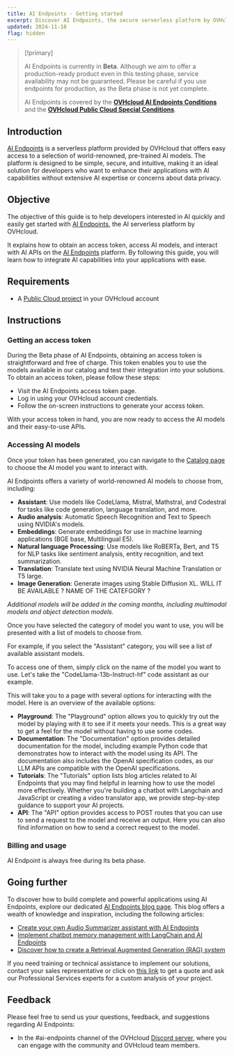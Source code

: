 ```yaml
---
title: AI Endpoints - Getting started
excerpt: Discover AI Endpoints, the secure serverless platform by OVHcloud for developers to access top AI models with easy-to-use APIs. No AI expertise needed.
updated: 2024-11-18
flag: hidden
---
```


> [!primary]
>
> AI Endpoints is currently in **Beta**. Although we aim to offer a production-ready product even in this testing phase, service availability may not be guaranteed. Please be careful if you use endpoints for production, as the Beta phase is not yet complete.
>
> AI Endpoints is covered by the **[OVHcloud AI Endpoints Conditions](https://storage.gra.cloud.ovh.net/v1/AUTH_325716a587c64897acbef9a4a4726e38/contracts/48743bf-AI_Endpoints-ALL-1.1.pdf)** and the **[OVHcloud Public Cloud Special Conditions](https://storage.gra.cloud.ovh.net/v1/AUTH_325716a587c64897acbef9a4a4726e38/contracts/d2a208c-Conditions_particulieres_OVH_Stack-WE-9.0.pdf)**.
>

## Introduction

[AI Endpoints](https://endpoints.ai.cloud.ovh.net/) is a serverless platform provided by OVHcloud that offers easy access to a selection of world-renowned, pre-trained AI models. The platform is designed to be simple, secure, and intuitive, making it an ideal solution for developers who want to enhance their applications with AI capabilities without extensive AI expertise or concerns about data privacy.

## Objective

The objective of this guide is to help developers interested in AI quickly and easily get started with [AI Endpoints](https://endpoints.ai.cloud.ovh.net/), the AI serverless platform by OVHcloud.

It explains how to obtain an access token, access AI models, and interact with AI APIs on the [AI Endpoints](https://endpoints.ai.cloud.ovh.net/) platform. By following this guide, you will learn how to integrate AI capabilities into your applications with ease.

## Requirements

- A [Public Cloud project](/links/public-cloud/public-cloud) in your OVHcloud account

## Instructions

### Getting an access token

During the Beta phase of AI Endpoints, obtaining an access token is straightforward and free of charge. This token enables you to use the models available in our catalog and test their integration into your solutions. To obtain an access token, please follow these steps:

- Visit the AI Endpoints access token page.
- Log in using your OVHcloud account credentials.
- Follow the on-screen instructions to generate your access token.

With your access token in hand, you are now ready to access the AI models and their easy-to-use APIs.

### Accessing AI models

Once your token has been generated, you can navigate to the [Catalog page](https://endpoints.ai.cloud.ovh.net/catalog) to choose the AI model you want to interact with.

AI Endpoints offers a variety of world-renowned AI models to choose from, including:

- **Assistant**: Use models like CodeLlama, Mistral, Mathstral, and Codestral for tasks like code generation, language translation, and more.
- **Audio analysis**: Automatic Speech Recognition and Text to Speech using NVIDIA's models.
- **Embeddings**: Generate embeddings for use in machine learning applications (BGE base, Multilingual E5).
- **Natural language Processing**: Use models like RoBERTa, Bert, and T5 for NLP tasks like sentiment analysis, entity recognition, and text summarization.
- **Translation**: Translate text using NVIDIA Neural Machine Translation or T5 large.
- **Image Generation**: Generate images using Stable Diffusion XL. WILL IT BE AVAILABLE ? NAME OF THE CATEFGORY ?

*Additional models will be added in the coming months, including multimodal models and object detection models.*

Once you have selected the category of model you want to use, you will be presented with a list of models to choose from.

For example, if you select the "Assistant" category, you will see a list of available assistant models.

To access one of them, simply click on the name of the model you want to use. Let's take the "CodeLlama-13b-Instruct-hf" code assistant as our example.

This will take you to a page with several options for interacting with the model. Here is an overview of the available options:

- **Playground**: The "Playground" option allows you to quickly try out the model by playing with it to see if it meets your needs. This is a great way to get a feel for the model without having to use some codes.
- **Documentation**: The "Documentation" option provides detailed documentation for the model, including example Python code that demonstrates how to interact with the model using its API. The documentation also includes the OpenAI specification codes, as our LLM APIs are compatible with the OpenAI specifications.
- **Tutorials**: The "Tutorials" option lists blog articles related to AI Endpoints that you may find helpful in learning how to use the model more effectively. Whether you're building a chatbot with Langchain and JavaScript or creating a video translator app, we provide step-by-step guidance to support your AI projects.
- **API**: The "API" option provides access to POST routes that you can use to send a request to the model and receive an output. Here you can also find information on how to send a correct request to the model.

### Billing and usage

AI Endpoint is always free during its beta phase.

## Going further

To discover how to build complete and powerful applications using AI Endpoints, explore our dedicated [AI Endpoints blog page](https://blog.ovhcloud.com/tag/ai-endpoints/). This blog offers a wealth of knowledge and inspiration, including the following articles:

- [Create your own Audio Summarizer assistant with AI Endpoints](https://blog.ovhcloud.com/create-audio-summarizer-assistant-with-ai-endpoints/)
- [Implement chatbot memory management with LangChain and AI Endpoints](https://blog.ovhcloud.com/chatbot-memory-management-with-langchain-and-ai-endpoints/)
- [Discover how to create a Retrieval Augmented Generation (RAG) system](https://blog.ovhcloud.com/reference-architecture-retrieval-augmented-generation-rag/)

If you need training or technical assistance to implement our solutions, contact your sales representative or click on [this link](/links/professional-services) to get a quote and ask our Professional Services experts for a custom analysis of your project.

## Feedback

Please feel free to send us your questions, feedback, and suggestions regarding AI Endpoints:

-  In the #ai-endpoints channel of the OVHcloud [Discord server](https://discord.gg/ovhcloud), where you can engage with the community and OVHcloud team members.